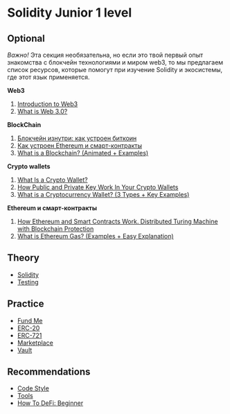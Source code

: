 # Solidity Junior 1 level

## Optional

_Важно!_ Эта секция необязательна, но если это твой первый опыт знакомства с блокчейн технологиями и миром web3, то мы предлагаем список ресурсов, которые помогут при изучение Solidity и экосистемы, где этот язык применяется.

**Web3**

1. [Introduction to Web3](https://ethereum.org/en/web3/)
2. [What is Web 3.0?](https://www.youtube.com/watch?v=nHhAEkG1y2U)

**BlockChain**

1. [Блокчейн изнутри: как устроен биткоин](https://vas3k.blog/blog/blockchain/)
2. [Как устроен Ethereum и смарт-контракты](https://vas3k.blog/blog/ethereum/)
3. [What is a Blockchain? (Animated + Examples)](https://www.youtube.com/watch?v=kHybf1aC-jE)

**Crypto wallets**

1. [What Is a Crypto Wallet?](https://academy.binance.com/en/articles/crypto-wallet-types-explained)
2. [How Public and Private Key Work In Your Crypto Wallets](https://www.youtube.com/watch?v=bvSJm7fHXto)
3. [What is a Cryptocurrency Wallet? (3 Types + Key Examples)](https://www.youtube.com/watch?v=SQyg9pyJ1Ac&t=3s)

**Ethereum и смарт-контракты**

1. [How Ethereum and Smart Contracts Work. Distributed Turing Machine with Blockсhain Protection](https://vas3k.com/blog/ethereum/)
2. [What is Ethereum Gas? (Examples + Easy Explanation)](https://www.youtube.com/watch?v=3ehaSqwUZ0s)

## Theory

- [Solidity](./solidity/README.md)
- [Testing](./testing/README.md)

## Practice

- [Fund Me](./practice/1-fund-me.md)
- [ERC-20](./practice/2-erc-20.md)
- [ERC-721](./practice/3-erc-721.md)
- [Marketplace](./practice/4-marketplace.md)
- [Vault](./practice/5-vault.md)

## Recommendations

- [Code Style](./code-style/readme.md)
- [Tools](./tools/README.md)
- [How To DeFi: Beginner](https://landing.coingecko.com/how-to-defi/)
